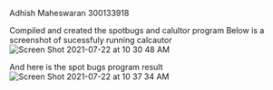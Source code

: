 Adhish Maheswaran
300133918

Compiled and created the spotbugs and calultor program
Below is a screenshot of sucessfuly running calcautor
![Screen Shot 2021-07-22 at 10 30 48 AM](https://user-images.githubusercontent.com/36574103/126658555-6aabd52c-7102-4d32-b25a-f90787189284.png)

And here is the spot bugs program result![Screen Shot 2021-07-22 at 10 37 34 AM](https://user-images.githubusercontent.com/36574103/126658575-b26a3464-91aa-42ff-a1d3-563ee5279a45.png)
